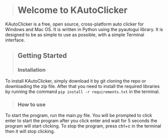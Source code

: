 > # Welcome to KAutoClicker
KAutoClicker is a free, open source, cross-platform auto clicker for Windows and Mac OS. It is written in Python using the pyautogui library. It is designed to be as simple to use as possible, with a simple Terminal interface.

> ## Getting Started
> ### Installation
To install KAutoClicker, simply download it by git cloning the repo or downloading the zip file. After that you need to install the required libraries by running the command `pip install -r requirements.txt` in the terminal.
>### How to use
To start the program, run the main.py file. You will be prompted to click enter to start the program after you click enter and wait for 5 seconds the program will start clicking. To stop the program, press ctrl+c in the terminal then it will stop clicking.
